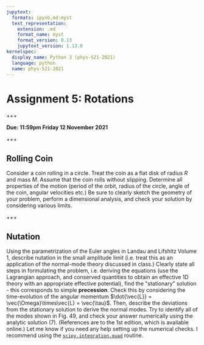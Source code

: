 ```yaml
---
jupytext:
  formats: ipynb,md:myst
  text_representation:
    extension: .md
    format_name: myst
    format_version: 0.13
    jupytext_version: 1.13.0
kernelspec:
  display_name: Python 3 (phys-521-2021)
  language: python
  name: phys-521-2021
---
```


# Assignment 5: Rotations

+++

**Due: 11:59pm Friday 12 November 2021**

+++

## Rolling Coin
Consider a coin rolling in a circle.  Treat the coin as a flat disk of radius $R$ and mass $M$.  Assume that the coin rolls without slipping.  Determine all properties of the motion (period of the orbit, radius of the circle, angle of the coin, angular velocities etc.)  Be sure to clearly sketch the geometry of your problem, perform a dimensional analysis, and check your solution by considering various limits.

+++

## Nutation
Using the parametrization of the Euler angles in Landau and Lifshitz Volume 1, describe nutation in the small amplitude limit (i.e. treat this as an application of the normal-mode theory discussed in class.)  Clearly state all steps in formulating the problem, i.e. deriving the equations (use the Lagrangian approach, and conserved quantities to obtain an effective 1D theory with an appropriate effective potential), find the "stationary" solution - this corresponds to simple **precession**.  Check this by considering the time-evolution of the angular momentum $\dot{\vec{L}} = \vec{\Omega}\times\vec{L} = \vec{\tau}$.  Then, describe the deviations from the stationary solution to derive the normal modes.  Try to identify all of the modes shown in Fig. 49, and check your answer numerically using the analytic solution (7).  (References are to the 1st edition, which is available online.)  Let me know if you need any help setting up the numerical checks.  I recommend using the [`scipy.integration.quad`](https://docs.scipy.org/doc/scipy/reference/generated/scipy.integrate.quad.html) routine.
